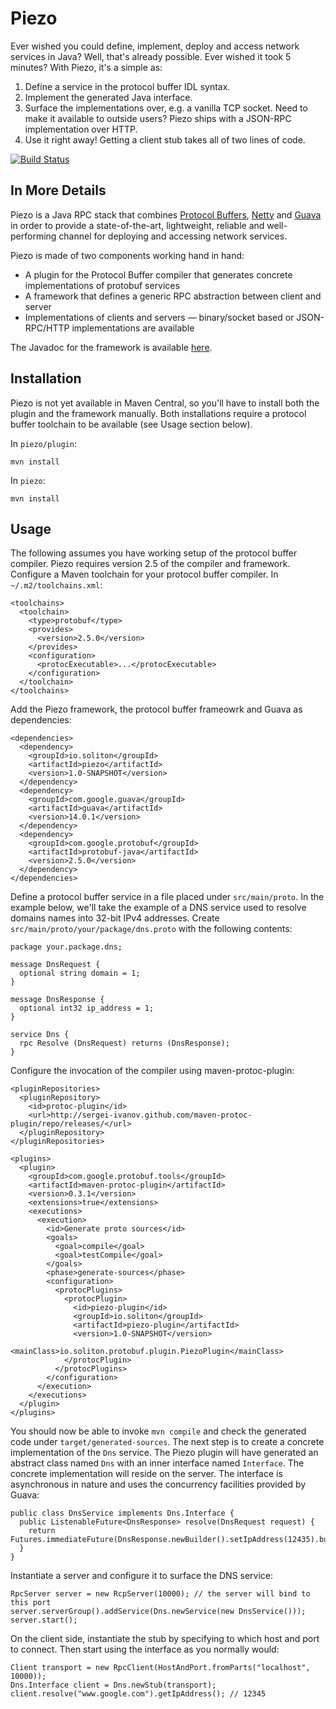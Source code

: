 Piezo
=====

Ever wished you could define, implement, deploy and access network services in Java? Well, that's already possible. Ever wished it took 5 minutes? With Piezo, it's a simple as:

1. Define a service in the protocol buffer IDL syntax.
2. Implement the generated Java interface.
3. Surface the implementations over, e.g. a vanilla TCP socket. Need to make it available to outside users? Piezo ships with a JSON-RPC implementation over HTTP.
4. Use it right away! Getting a client stub takes all of two lines of code.

[![Build Status](https://travis-ci.org/jsilland/piezo.png)](https://travis-ci.org/jsilland/piezo)


In More Details
---------------

Piezo is a Java RPC stack that combines [Protocol Buffers](https://code.google.com/p/protobuf/), [Netty](http://netty.io/) and [Guava](https://code.google.com/p/guava-libraries/) in order to provide a state-of-the-art, lightweight, reliable and well-performing channel for deploying and accessing network services.

Piezo is made of two components working hand in hand:

- A plugin for the Protocol Buffer compiler that generates concrete implementations of protobuf services
- A framework that defines a generic RPC abstraction between client and server
- Implementations of clients and servers — binary/socket based or JSON-RPC/HTTP implementations are available 

The Javadoc for the framework is available [here](http://soliton.io/piezo/apidocs/index.html).

Installation
------------

Piezo is not yet available in Maven Central, so you'll have to install both the plugin and the framework manually. Both installations require a protocol buffer toolchain to be available (see Usage section below).

In `piezo/plugin`:

    mvn install

In `piezo`:

    mvn install

Usage
-----

The following assumes you have working setup of the protocol buffer compiler. Piezo requires version 2.5 of the compiler and framework. Configure a Maven toolchain for your protocol buffer compiler. In `~/.m2/toolchains.xml`:

    <toolchains>
      <toolchain>
        <type>protobuf</type>
        <provides>
          <version>2.5.0</version>
        </provides>
        <configuration>
          <protocExecutable>...</protocExecutable>
        </configuration>
      </toolchain>
    </toolchains>

Add the Piezo framework, the protocol buffer frameowrk and Guava as dependencies:

    <dependencies>
      <dependency>
        <groupId>io.soliton</groupId>
        <artifactId>piezo</artifactId>
        <version>1.0-SNAPSHOT</version>
      </dependency>
      <dependency>
        <groupId>com.google.guava</groupId>
        <artifactId>guava</artifactId>
        <version>14.0.1</version>
      </dependency>
      <dependency>
        <groupId>com.google.protobuf</groupId>
        <artifactId>protobuf-java</artifactId>
        <version>2.5.0</version>
      </dependency>
    </dependencies>

Define a protocol buffer service in a file placed under `src/main/proto`. In the example below, we'll take the example of a DNS service used to resolve domains names into 32-bit IPv4 addresses. Create `src/main/proto/your/package/dns.proto` with the following contents:

    package your.package.dns;

    message DnsRequest {
      optional string domain = 1;
    }
    
    message DnsResponse {
      optional int32 ip_address = 1;
    }
    
    service Dns {
      rpc Resolve (DnsRequest) returns (DnsResponse);
    }

Configure the invocation of the compiler using maven-protoc-plugin:

    <pluginRepositories>
      <pluginRepository>
        <id>protoc-plugin</id>
        <url>http://sergei-ivanov.github.com/maven-protoc-plugin/repo/releases/</url>
      </pluginRepository>
    </pluginRepositories>

    <plugins>
      <plugin>
        <groupId>com.google.protobuf.tools</groupId>
        <artifactId>maven-protoc-plugin</artifactId>
        <version>0.3.1</version>
        <extensions>true</extensions>
        <executions>
          <execution>
            <id>Generate proto sources</id>
            <goals>
              <goal>compile</goal>
              <goal>testCompile</goal>
            </goals>
            <phase>generate-sources</phase>
            <configuration>
              <protocPlugins>
                <protocPlugin>
                  <id>piezo-plugin</id>
                  <groupId>io.soliton</groupId>
                  <artifactId>piezo-plugin</artifactId>
                  <version>1.0-SNAPSHOT</version>
                  <mainClass>io.soliton.protobuf.plugin.PiezoPlugin</mainClass>
                </protocPlugin>
              </protocPlugins>
            </configuration>
          </execution>
        </executions>
      </plugin>
    </plugins>

You should now be able to invoke `mvn compile` and check the generated code under `target/generated-sources`. The next step is to create a concrete implementation of the `Dns` service. The Piezo plugin will have generated an abstract class named `Dns` with an inner interface named `Interface`. The concrete implementation will reside on the server. The interface is asynchronous in nature and uses the concurrency facilities provided by Guava:

    public class DnsService implements Dns.Interface {
      public ListenableFuture<DnsResponse> resolve(DnsRequest request) {
        return Futures.immediateFuture(DnsResponse.newBuilder().setIpAddress(12435).build());
      }
    }

Instantiate a server and configure it to surface the DNS service:

    RpcServer server = new RcpServer(10000); // the server will bind to this port
    server.serverGroup().addService(Dns.newService(new DnsService()));
    server.start();

On the client side, instantiate the stub by specifying to which host and port to connect. Then start using the interface as you normally would:

    Client transport = new RpcClient(HostAndPort.fromParts("localhost", 10000));
    Dns.Interface client = Dns.newStub(transport);
    client.resolve("www.google.com").getIpAddress(); // 12345

